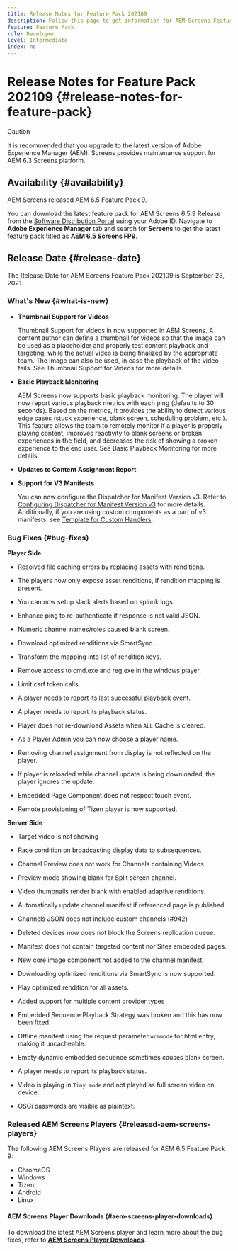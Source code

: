 ```yaml
---
title: Release Notes for Feature Pack 202109
description: Follow this page to get information for AEM Screens Feature Pack 202105 released on September 23, 2021.
feature: Feature Pack
role: Developer
level: Intermediate
index: no
---
```

# Release Notes for Feature Pack 202109 {#release-notes-for-feature-pack}

>[!CAUTION]
>It is recommended that you upgrade to the latest version of Adobe Experience Manager (AEM). Screens provides maintenance support for AEM 6.3 Screens platform.

## Availability {#availability}

AEM Screens released AEM 6.5 Feature Pack 9.

You can download the latest feature pack for AEM Screens 6.5.9 Release from the [Software Distribution Portal](https://experience.adobe.com/#/downloads/content/software-distribution/en/aem.html) using your Adobe ID. Navigate to **Adobe Experience Manager** tab and search for **Screens** to get the latest feature pack titled as **AEM 6.5 Screens FP9**.

## Release Date {#release-date}

The Release Date for AEM Screens Feature Pack 202109 is September 23, 2021.

### What's New {#what-is-new}

* **Thumbnail Support for Videos**

   Thumbnail Support for videos in now supported in AEM Screens. A content author can define a thumbnail for videos so that the image can be used as a placeholder and properly test content playback and targeting, while the actual video is being finalized by the appropriate team. The image can also be used, in case the playback of the video fails.
   See Thumbnail Support for Videos for more details.

* **Basic Playback Monitoring**

   AEM Screens now supports basic playback monitoring. The player will now report various playback metrics with each ping (defaults to 30 seconds). Based on the metrics, it provides the ability to detect various edge cases (stuck experience, blank screen, scheduling problem, etc.). This feature allows the team to remotely monitor if a player is properly playing content, improves reactivity to blank screens or broken experiences in the field, and decreases the risk of showing a broken experience to the end user.
   See Basic Playback Monitoring for more details.

* **Updates to Content Assignment Report**

* **Support for V3 Manifests**

   You can now configure the Dispatcher for Manifest Version v3. Refer to [Configuring Dispatcher for Manifest Version v3](https://experienceleague.adobe.com/docs/experience-manager-screens/user-guide/administering/dispatcher-configurations-aem-screens.html?lang=en#configuring-dispatcherv3) for more details.
   Additionally, if you are using custom components as a part of v3 manifests, see [Template for Custom Handlers](https://experienceleague.adobe.com/docs/experience-manager-screens/user-guide/developing/developing-custom-component-tutorial-develop.html?lang=en#custom-handlers).


### Bug Fixes {#bug-fixes}

**Player Side**

* Resolved file caching errors by replacing assets with renditions.

* The players now only expose asset renditions, if rendition mapping is present.

* You can now setup slack alerts based on splunk logs.

* Enhance ping to re-authenticate if response is not valid JSON.

* Numeric channel names/roles caused blank screen.

* Download optimized renditions via SmartSync.

* Transform the mapping into list of rendition keys.

* Remove access to cmd.exe and reg.exe in the windows player.

* Limit csrf token calls.

* A player needs to report its last successful playback event.

* A player needs to report its playback status.

* Player does not re-download Assets when `ALL` Cache is cleared.

* As a Player Admin you can now choose a player name.

* Removing channel assignment from display is not reflected on the player.

* If player is reloaded while channel update is being downloaded, the player ignores the update.

* Embedded Page Component does not respect touch event.

* Remote provisioning of Tizen player is now supported.

**Server Side**

* Target video is not showing
* Race condition on broadcasting display data to subsequences.

* Channel Preview does not work for Channels containing Videos.

* Preview mode showing blank for Split screen channel.

* Video thumbnails render blank with enabled adaptive renditions.

* Automatically update channel manifest if referenced page is published.

* Channels JSON does not include custom channels (#942)

* Deleted devices now does not block the Screens replication queue.

* Manifest does not contain targeted content nor Sites embedded pages.

* New core image component not added to the channel manifest.

* Downloading optimized renditions via SmartSync is now supported.

* Play optimized rendition for all assets.

* Added support for multiple content provider types

* Embedded Sequence Playback Strategy was broken and this has now been fixed.

* Offline manifest using the request parameter `wcmmode` for html entry, making it uncacheable.

* Empty dynamic embedded sequence sometimes causes blank screen.

* A player needs to report its playback status.

* Video is playing in `Tiny mode` and not played as full screen video on device.

* OSGi passwords are visible as plaintext.


### Released AEM Screens Players {#released-aem-screens-players}

The following AEM Screens Players are released for AEM 6.5 Feature Pack 9:

* ChromeOS
* Windows
* Tizen
* Android
* Linux

#### AEM Screens Player Downloads  {#aem-screens-player-downloads}

To download the latest AEM Screens player and learn more about the bug fixes, refer to **[AEM Screens Player Downloads](https://download.macromedia.com/screens/index.html)**.
